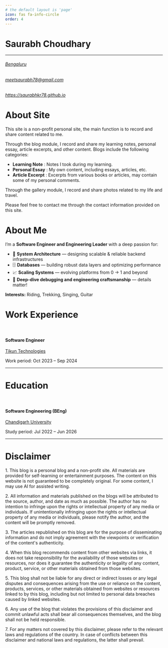 ```yaml
---
# the default layout is 'page'
icon: fas fa-info-circle
order: 4
---
```


<div class="specialCard" id="profile-card">
  <a href="/">
    <!-- You can add a profile image here if you have one in your assets -->
    <!-- <img src="/assets/img/your-photo.jpg" class="profile-img" alt="Saurabh Choudhary" /> -->
  </a>
  <h1 class="profile-name">Saurabh Choudhary</h1>
  <p class="profile-bio"></p>
  <hr class="divider" />

  <h6><a href="https://www.google.com/maps/search/?api=1&query=Bengaluru"
         class="social-link"><i class="fas fa-map-marker-alt"></i> Bengaluru</a></h6>
   
  <h6><a href="mailto:meetsaurabh78@gmail.com"><i class="fas fa-envelope social-link"></i> meetsaurabh78@gmail.com</a></h6>
   
  <h6><a href="https://saurabhkr78.github.io"><i class="fas fa-link social-link" ></i> https://saurabhkr78.github.io</a></h6>
  
</div>

<div class="specialCard">
  <h1 class="specialCard-title">About Site</h1>
  <p>This site is a non-profit personal site, the main function is to record and share content related to me.</p>
  <p>Through the blog module, I record and share my learning notes, personal essay, article excerpts, and other content. Blogs include the following categories:</p>

  <ul>
    <li>
      <strong>Learning Note</strong> : Notes I took during my learning.</li>
    <li>
      <strong>Personal Essay</strong> : My own content, including essays, articles, etc.
    </li>
    <li>
      <strong>Article Excerpt</strong> : Excerpts from various books or articles, may contain some of my personal comments.
    </li>
  </ul>

  <p>Through the gallery module, I record and share photos related to my life and travel.</p>
  <p>Please feel free to contact me through the contact information provided on this site.</p>
</div>


<div class="specialCard">
  <h1 class="specialCard-title">About Me</h1>
  <p>I’m a <strong>Software Engineer and Engineering Leader</strong> with a deep passion for:</p>
  <ul>
    <li>🧠 <strong>System Architecture</strong> — designing scalable & reliable backend infrastructures</li>
    <li>🗄️ <strong>Databases</strong> — building robust data layers and optimizing performance</li>
    <li>📈 <strong>Scaling Systems</strong> — evolving platforms from 0 → 1 and beyond</li>
    <li>🎯 <strong>Deep-dive debugging and engineering craftsmanship</strong> — details matter!</li>
  </ul>
  <p><strong>Interests:</strong> Riding, Trekking, Singing, Guitar</p>
</div>




<div class="specialCard">
  <h1 class="specialCard-title">Work Experience</h1>
  <br />
   
  <div class="row aboutRow">
    <div class="col-sm-9">
      <h4 class="experience-title">Software Engineer</h4>
      <p><a href="#">Tikun Technologies</a></p>
      <p class="experience-desc">Work period: Oct 2023 – Sep 2024</p>
    </div>
  </div>
  <hr class="divider" />
   
</div>

 
<div class="specialCard">
  <h1 class="specialCard-title">Education</h1>
  <br />
   
  <div class="row aboutRow">
    <div class="col-sm-9">
      <h4 class="experience-title">Software Engineering (BEng)</h4>
      <p><a href="#">Chandigarh University</a></p>
      <p class="experience-desc">Study period: Jul 2022 – Jun 2026</p>
    </div>
  </div>
  <hr class="divider" />
   
</div>


<div class="specialCard">
  <h1 class="specialCard-title">Disclaimer</h1>
  <p>1. This blog is a personal blog and a non-profit site. All materials are provided for self-learning or entertainment purposes. The content on this website is not guaranteed to be completely original. For some content, I may use AI for assisted writing.</p>
  <p>2. All information and materials published on the blogs will be attributed to the source, author, and date as much as possible. The author has no intention to infringe upon the rights or intellectual property of any media or individuals. If unintentionally infringing upon the rights or intellectual property of any media or individuals, please notify the author, and the content will be promptly removed.</p>
  <p>3. The articles republished on this blog are for the purpose of disseminating information and do not imply agreement with the viewpoints or verification of the content's authenticity.</p>
  <p>4. When this blog recommends content from other websites via links, it does not take responsibility for the availability of those websites or resources, nor does it guarantee the authenticity or legality of any content, product, service, or other materials obtained from those websites.</p>
  <p>5. This blog shall not be liable for any direct or indirect losses or any legal disputes and consequences arising from the use or reliance on the content, products, services, or other materials obtained from websites or resources linked to by this blog, including but not limited to personal data breaches caused by linked websites.</p>
  <p>6. Any use of the blog that violates the provisions of this disclaimer and commit unlawful acts shall bear all consequences themselves, and the blog shall not be held responsible.</p>
  <p>7. For any matters not covered by this disclaimer, please refer to the relevant laws and regulations of the country. In case of conflicts between this disclaimer and national laws and regulations, the latter shall prevail.</p>

</div>
